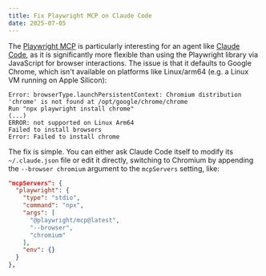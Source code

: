```yaml
---
title: Fix Playwright MCP on Claude Code
date: 2025-07-05
---
```


The [Playwright MCP][playwright-mcp] is particularly interesting for an agent like [Claude Code][claude-code], as it is significantly more flexible than using the Playwright library via JavaScript for browser interactions. The issue is that it defaults to Google Chrome, which isn't available on platforms like Linux/arm64 (e.g. a Linux VM running on Apple Silicon):

```
Error: browserType.launchPersistentContext: Chromium distribution 'chrome' is not found at /opt/google/chrome/chrome
Run "npx playwright install chrome"
(...)
ERROR: not supported on Linux Arm64
Failed to install browsers
Error: Failed to install chrome
```

The fix is simple. You can either ask Claude Code itself to modify its `~/.claude.json` file or edit it directly, switching to Chromium by appending the `--browser chromium` argument to the `mcpServers` setting, like:

```json
"mcpServers": {
  "playwright": {
    "type": "stdio",
    "command": "npx",
    "args": [
      "@playwright/mcp@latest",
      "--browser",
      "chromium"
    ],
    "env": {}
  }
},
```

[claude-code]: https://www.anthropic.com/claude-code
[playwright-mcp]: https://github.com/microsoft/playwright-mcp
